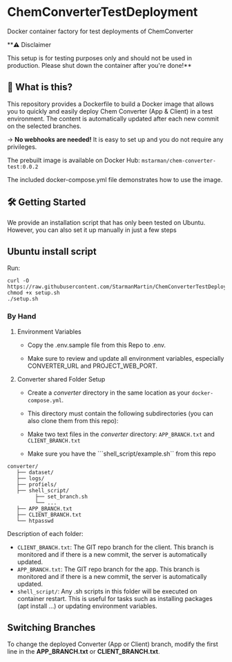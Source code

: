 # ChemConverterTestDeployment

Docker container factory for test deployments of ChemConverter

**⚠️ Disclaimer

This setup is for testing purposes only and should not be used in production.
Please shut down the container after you're done!**

## 🚀 What is this?

This repository provides a Dockerfile to build a Docker image that allows you to quickly and easily deploy Chem Converter (App & Client) in a test environment.
The content is automatically updated after each new commit on the selected branches.

-> __No webhooks are needed!__ It is easy to set up and you do not require any privileges.

The prebuilt image is available on Docker Hub:
```mstarman/chem-converter-test:0.0.2```

The included docker-compose.yml file demonstrates how to use the image.

## 🛠️ Getting Started

We provide an installation script that has only been tested on Ubuntu. However, you can also set it up manually in just a few steps

## Ubuntu install script

Run:

```shell
curl -O https://raw.githubusercontent.com/StarmanMartin/ChemConverterTestDeployment/main/setup.sh
chmod +x setup.sh
./setup.sh
```

### By Hand

1. Environment Variables

   * Copy the .env.sample file from this Repo to .env.

   * Make sure to review and update all environment variables, especially CONVERTER_URL and PROJECT_WEB_PORT.

2. Converter shared Folder Setup

   * Create a *converter* directory in the same location as your ```docker-compose.yml```.

   * This directory must contain the following subdirectories (you can also clone them from this repo):

   * Make two text files in the *converter* directory: ```APP_BRANCH.txt``` and ```CLIENT_BRANCH.txt```

   * Make sure you have the ```shell_script/example.sh`` from this repo 

```
converter/
   ├── dataset/
   ├── logs/
   ├── profiels/
   ├── shell_script/
         ├── set_branch.sh
         └── ...
   ├── APP_BRANCH.txt
   ├── CLIENT_BRANCH.txt
   └── htpasswd

```

Description of each folder:

* ```CLIENT_BRANCH.txt```: The GIT repo branch for the client. This branch is monitored and if there is a new commit, the server is automatically updated.
* ```APP_BRANCH.txt```: The GIT repo branch for the app. This branch is monitored and if there is a new commit, the server is automatically updated.
* ```shell_script/```: Any .sh scripts in this folder will be executed on container restart. This is useful for tasks such as installing packages (apt install ...) or updating environment variables.

## Switching Branches

To change the deployed Converter (App or Client) branch, modify the first line in the **APP_BRANCH.txt** or **CLIENT_BRANCH.txt**.